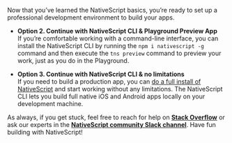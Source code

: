 Now that you’ve learned the NativeScript basics, you’re ready to set up a professional development environment to build your apps.

* **Option 2. Continue with NativeScript CLI & Playground Preview App**  
If you’re comfortable working with a command-line interface, you can install the NativeScript CLI by running the `npm i nativescript -g` command and then execute the `tns preview` command to preview your work, just as you do in the Playground.

* **Option 3. Continue with NativeScript CLI & no limitations**  
If you need to build a production app, you can [do a full install of NativeScript](https://docs.nativescript.org/angular/start/quick-setup) and start working without any limitations. The NativeScript CLI lets you build full native iOS and Android apps locally on your development machine.

As always, if you get stuck, feel free to reach for help on [**Stack Overflow**](https://stackoverflow.com/questions/tagged/nativescript) or ask our experts in the [**NativeScript community Slack channel**](http://developer.telerik.com/wp-login.php?action=slack-invitation). Have fun building with NativeScript!

